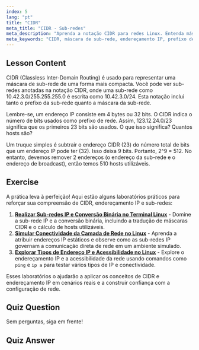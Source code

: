 ```yaml
---
index: 5
lang: "pt"
title: "CIDR"
meta_title: "CIDR - Sub-redes"
meta_description: "Aprenda a notação CIDR para redes Linux. Entenda máscaras de sub-rede, endereçamento IP e cálculo de hosts com este guia para iniciantes. Melhore suas habilidades de rede!"
meta_keywords: "CIDR, máscara de sub-rede, endereçamento IP, prefixo de rede, rede Linux, iniciante, tutorial, guia"
---
```


## Lesson Content

CIDR (Classless Inter-Domain Routing) é usado para representar uma máscara de sub-rede de uma forma mais compacta. Você pode ver sub-redes anotadas na notação CIDR, onde uma sub-rede como 10.42.3.0/255.255.255.0 é escrita como 10.42.3.0/24. Esta notação inclui tanto o prefixo da sub-rede quanto a máscara da sub-rede.

Lembre-se, um endereço IP consiste em 4 bytes ou 32 bits. O CIDR indica o número de bits usados como prefixo de rede. Assim, 123.12.24.0/23 significa que os primeiros 23 bits são usados. O que isso significa? Quantos hosts são?

Um truque simples é subtrair o endereço CIDR (23) do número total de bits que um endereço IP pode ter (32). Isso deixa 9 bits. Portanto, 2^9 = 512. No entanto, devemos remover 2 endereços (o endereço da sub-rede e o endereço de broadcast), então temos 510 hosts utilizáveis.

## Exercise

A prática leva à perfeição! Aqui estão alguns laboratórios práticos para reforçar sua compreensão de CIDR, endereçamento IP e sub-redes:

1. **[Realizar Sub-redes IP e Conversão Binária no Terminal Linux](https://labex.io/pt/labs/comptia-perform-ip-subnetting-and-binary-conversion-in-the-linux-terminal-592782)** - Domine a sub-rede IP e a conversão binária, incluindo a tradução de máscaras CIDR e o cálculo de hosts utilizáveis.
2. **[Simular Conectividade da Camada de Rede no Linux](https://labex.io/pt/labs/comptia-simulate-network-layer-connectivity-in-linux-592752)** - Aprenda a atribuir endereços IP estáticos e observe como as sub-redes IP governam a comunicação direta de rede em um ambiente simulado.
3. **[Explorar Tipos de Endereço IP e Acessibilidade no Linux](https://labex.io/pt/labs/comptia-explore-ip-address-types-and-reachability-in-linux-592780)** - Explore o endereçamento IP e a acessibilidade da rede usando comandos como `ping` e `ip a` para testar vários tipos de IP e conectividade.

Esses laboratórios o ajudarão a aplicar os conceitos de CIDR e endereçamento IP em cenários reais e a construir confiança com a configuração de rede.

## Quiz Question

Sem perguntas, siga em frente!

## Quiz Answer
